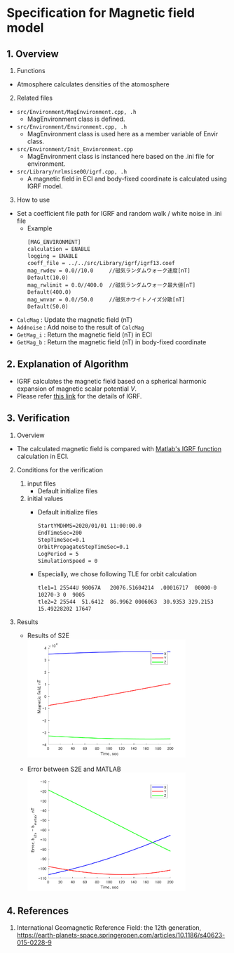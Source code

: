 # Specification for Magnetic field model

## 1.  Overview
1. Functions 
  + Atmosphere calculates densities of the atomosphere

2. Related files
  + `src/Environment/MagEnvironment.cpp, .h`
    + MagEnvironment class is defined.
  + `src/Environment/Environment.cpp, .h`
    + MagEnvironment class is used here as a member variable of Envir class.
  + `src/Environment/Init_Envinronment.cpp`
    + MagEnvironment class is instanced here based on the .ini file for environment.
  + `src/Library/nrlmsise00/igrf.cpp, .h`
    + A magnetic field in ECI and body-fixed coordinate is calculated using IGRF model.

3. How to use
  + Set a coefficient file path for IGRF and random walk / white noise in .ini file
    + Example
      ```
      [MAG_ENVIRONMENT]
      calculation = ENABLE
      logging = ENABLE
      coeff_file = ../../src/Library/igrf/igrf13.coef
      mag_rwdev = 0.0//10.0     //磁気ランダムウォーク速度[nT] Default(10.0)
      mag_rwlimit = 0.0//400.0  //磁気ランダムウォーク最大値[nT] Default(400.0)
      mag_wnvar = 0.0//50.0     //磁気ホワイトノイズ分散[nT] Default(50.0)
      ```
  + `CalcMag` : Update the magnetic field (nT)
  + `Addnoise` : Add noise to the result of `CalcMag`
  + `GetMag_i` : Return the magnetic field (nT) in ECI 
  + `GetMag_b` : Return the magnetic field (nT) in body-fixed coordinate


## 2. Explanation of Algorithm
+ IGRF calculates the magnetic field based on a spherical harmonic expansion of magnetic scalar potential $`V`$.
+ Please refer [this link](https://earth-planets-space.springeropen.com/articles/10.1186/s40623-015-0228-9) for the details of IGRF.

## 3. Verification
1. Overview
  + The  calculated magnetic field is compared with [Matlab's IGRF function](https://jp.mathworks.com/help/aerotbx/ug/igrfmagm.html) calculation in ECI.
2. Conditions for the verification
   1. input files
      - Default initialize files
   2. initial values
      - Default initialize files
   
        ```
        StartYMDHMS=2020/01/01 11:00:00.0
        EndTimeSec=200
        StepTimeSec=0.1
        OrbitPropagateStepTimeSec=0.1
        LogPeriod = 5
        SimulationSpeed = 0
        ```
      - Especially, we chose following TLE for orbit calculation
   
        ```
        tle1=1 25544U 98067A   20076.51604214  .00016717  00000-0  10270-3 0  9005
        tle2=2 25544  51.6412  86.9962 0006063  30.9353 329.2153 15.49228202 17647
        ```

3. Results
   + Results of S2E
        <img src="./figs/Result_IGRF_S2E.png"  width="360" />

   + Error between S2E and MATLAB
        <img src="./figs/Error_IGRF_S2E_MATLAB.png"  width="360" />

## 4. References
1. International Geomagnetic Reference Field: the 12th generation, https://earth-planets-space.springeropen.com/articles/10.1186/s40623-015-0228-9